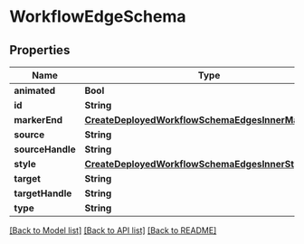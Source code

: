 # WorkflowEdgeSchema

## Properties
Name | Type | Description | Notes
------------ | ------------- | ------------- | -------------
**animated** | **Bool** |  | 
**id** | **String** |  | 
**markerEnd** | [**CreateDeployedWorkflowSchemaEdgesInnerMarkerEnd**](CreateDeployedWorkflowSchemaEdgesInnerMarkerEnd.md) |  | 
**source** | **String** |  | 
**sourceHandle** | **String** |  | 
**style** | [**CreateDeployedWorkflowSchemaEdgesInnerStyle**](CreateDeployedWorkflowSchemaEdgesInnerStyle.md) |  | 
**target** | **String** |  | 
**targetHandle** | **String** |  | 
**type** | **String** |  | 

[[Back to Model list]](../README.md#documentation-for-models) [[Back to API list]](../README.md#documentation-for-api-endpoints) [[Back to README]](../README.md)



